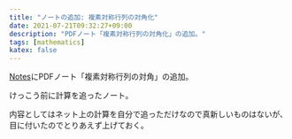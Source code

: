 ```yaml
---
title: "ノートの追加: 複素対称行列の対角化"
date: 2021-07-21T09:32:27+09:00
description: "PDFノート「複素対称行列の対角化」の追加。"
tags: [mathematics]
katex: false
---
```


[Notes](https://biyori-sh.github.io/notes/)にPDFノート「複素対称行列の対角」の追加。

けっこう前に計算を追ったノート。

内容としてはネット上の計算を自分で追っただけなので真新しいものはないが、目に付いたのでとりあえず上げておく。
